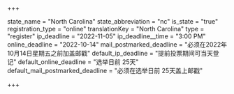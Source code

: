 +++

state_name = "North Carolina"
state_abbreviation = "nc"
is_state = "true"
registration_type = "online"
translationKey = "North Carolina"
type = "register"
ip_deadline = "2022-11-05"
ip_deadline__time = "3:00 PM"
online_deadline = "2022-10-14"
mail_postmarked_deadline = "必须在2022年10月14日星期五之前加盖邮戳"
default_ip_deadline = "提前投票期间可当天登记"
default_online_deadline = "选举日前 25天"
default_mail_postmarked_deadline = "必须在选举日前 25天盖上邮戳"

+++